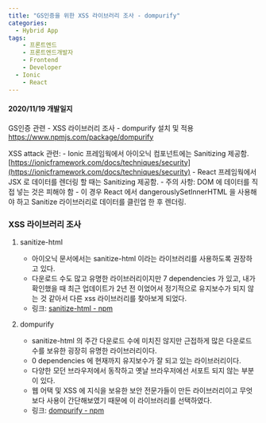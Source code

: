 ```yaml
---
title: "GS인증을 위한 XSS 라이브러리 조사 - dompurify"
categories:
  - Hybrid App
tags:
	- 프론트엔드 
	- 프론트엔드개발자 
	- Frontend 
	- Developer 
  - Ionic
	- React
---
```


#### 2020/11/19 개발일지
GS인증 관련 - XSS 라이브러리 조사 - dompurify 설치 및 적용 https://www.npmjs.com/package/dompurify

XSS attack 관련:
    - Ionic 프레임웍에서 아이오닉 컴포넌트에는 Sanitizing 제공함. [https://ionicframework.com/docs/techniques/security](https://ionicframework.com/docs/techniques/security)
    - React 프레임웍에서 JSX 로 데이터를 렌더링 할 때는 Sanitizing 제공함.
    - 주의 사항: DOM 에 데이터를 직접 넣는 것은 피해야 함 - 이 경우 React 에서 dangerouslySetInnerHTML 을 사용해야 하고 Sanitize 라이브러리로 데이터를 클린업 한 후 렌더링.

### XSS 라이브러리 조사

1. sanitize-html
	* 아이오닉 문서에서는 sanitize-html 이라는 라이브러리를 사용하도록 권장하고 있다.
	* 다운로드 수도 많고 유명한 라이브러리이지만 7 dependencies 가 있고, 내가 확인했을 때 최근 업데이트가 2년 전 이었어서 정기적으로 유지보수가 되지 않는 것 같아서 다른 xss 라이브러리를 찾아보게 되었다.
	* 링크: [sanitize-html  -  npm](https://www.npmjs.com/package/sanitize-html)

2. dompurify
	*  sanitize-html 의 주간 다운로드 수에 미치진 않지만 근접하게 많은 다운로드 수를 보유한 굉장히 유명한 라이브러리이다.
	* 0 dependencies 에 현재까지 유지보수가 잘 되고 있는 라이브러리이다.
	* 다양한 모던 브라우저에서 동작하고 옛날 브라우저에선 서포트 되지 않는 부분이 있다.
	* 웹 어택 및 XSS 에 지식을 보유한 보안 전문가들이 만든 라이브러리이고 무엇보다 사용이 간단해보였기 때문에 이 라이브러리를 선택하였다.
	* 링크: [dompurify  -  npm](https://www.npmjs.com/package/dompurify)
